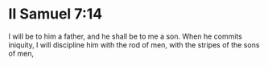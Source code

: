 # II Samuel 7:14

I will be to him a father, and he shall be to me a son. When he commits iniquity, I will discipline him with the rod of men, with the stripes of the sons of men,
